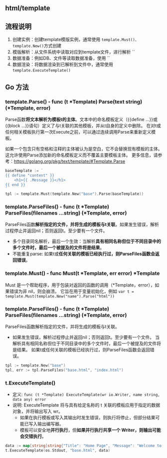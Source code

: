 ## html/template

## 流程说明

1. 创建实例：创建template模版实例，通常使用 `template.Must()、template.New()`方式创建
2. 模版解析：从文件系统中读取对应到template文件，进行解析 ``
3. 数据准备：例如DB、文件等读取数据准备，使用 ``
4. 数据渲染：将数据渲染到已解析到文件中，通常使用 `template.ExecuteTemplate()`

## Go 方法

### template.Parse() - func (t *Template) Parse(text string) (*Template, error)

Parse函数**将文本解析为模板t的主体**。文本中的命名模板定义（{{define ...}}或{{block ...}}语句）定义了与t关联的其他模板，并从t自身的定义中删除。
在对t或任何相关模板执行第一次Execute之前，可以通过连续调用Parse来重新定义模板。

如果一个包含只有空格和注释的主体被认为是空白，它不会替换现有模板的主体。这允许使用Parse添加新的命名模板定义而不覆盖主要模板主体。
更多信息，请参考：https://golang.org/pkg/text/template/#Template.Parse

```go
baseTemplate := `
{{ define "content" }}
    <h1>{{ .Message }}</h1>
{{ end }}
`
tpl := template.Must(template.New("base").Parse(baseTemplate))
```

### template.ParseFiles() - func (t *Template) ParseFiles(filenames ...string) (*Template, error)

ParseFiles函数**解析指定的文件，并将生成的模板与t关联**。如果发生错误，解析过程停止并返回nil；否则返回t。至少要有一个文件。
- 多个目录同名解析，最后一个生效：当解析**具有相同名称但位于不同目录中的多个文件时，最后一个被提及的文件将是结果**。
- 不能重复parse: 如果t或**任何关联的模板已经执行过，则ParseFiles函数会返回错误**。

### template.Must() -  func Must(t *Template, err error) *Template

Must 是一个帮助程序，用于包装对返回的函数的调用（*Template，error），如果错误为非 nil，则会崩溃。
它旨在用于变量初始化，例如 `var t = template.Must(template.New("name").Parse("html"))`

### template.ParseFiles() - func (t *Template) ParseFiles(filenames ...string) (*Template, error)

ParseFiles函数解析指定的文件，并将生成的模板与t关联。

- 如果发生错误，解析过程停止并返回nil；否则返回t。至少要有一个文件。
  当解析具有相同名称但位于不同目录中的多个文件时，最后一个被提及的文件将是结果。
  如果t或任何关联的模板已经执行过，则ParseFiles函数会返回错误。

```go
tpl := template.New("base")
tpl, err := tpl.ParseFiles("base.html", "index.html")
```

### t.ExecuteTemplate()

- 定义: `func (t *Template) ExecuteTemplate(wr io.Writer, name string, data any) error`
- 说明: ExecuteTemplate 将与具有给定名称的 t 关联的模板应用于指定的数据对象，并将输出写入 wr。
    - 如果在执行模板或写入其输出时发生错误，则执行将停止，但部分结果可能已写入输出编写器。
    - 模板可以安全地**并行执行**，但**如果并行执行共享一个 Writer，则输出可能会交错执行**。

```go
data := map[string]string{"Title": "Home Page", "Message": "Welcome to the Home Page"}
t.ExecuteTemplate(os.Stdout, "base.html", data)
```